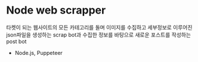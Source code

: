 # Node web scrapper

타켓이 되는 웹사이트의 모든 카테고리를 돌며 이미지를 수집하고 세부정보로 이루어진 json파일을 생성하는 scrap bot과
수집한 정보를 바탕으로 새로운 포스트를 작성하는 post bot

-   Node.js, Puppeteer
